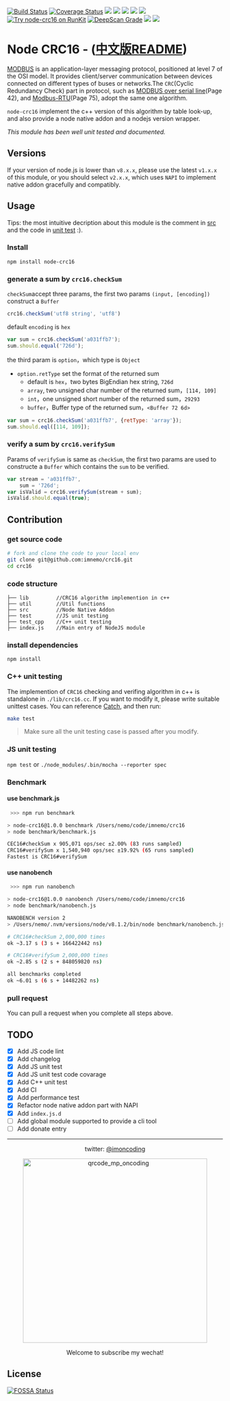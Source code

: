 [![Build Status](https://travis-ci.org/imnemo/crc16.svg?branch=master)](https://travis-ci.org/imnemo/crc16)
[![Coverage Status](https://coveralls.io/repos/github/imnemo/crc16/badge.svg?branch=master)](https://coveralls.io/github/imnemo/crc16?branch=master)
<a href="https://www.npmjs.com/package/node-crc16" alt="NPM latest version"><img src="https://img.shields.io/npm/v/node-crc16.svg"></a>
<a href="https://www.npmjs.com/package/node-crc16" alt="NPM total downloads"><img src="https://img.shields.io/npm/dt/node-crc16.svg"></a>
<a href="https://github.com/imnemo/crc16" alt="Github stars"><img src="https://img.shields.io/github/stars/imnemo/crc16.svg?style=social&label=Star"></a>
<a href="https://github.com/imnemo/crc16" alt="Github forks"><img src="https://img.shields.io/github/forks/imnemo/crc16.svg?style=social&label=Fork"></a>
<a href="https://npms.io/search?q=node-crc16" alt="NPM latest version"><img src="https://badges.npms.io/node-crc16.svg"></a>
<a href="https://npm.runkit.com/node-crc16"><img src="https://badge.runkitcdn.com/node-crc16.svg" alt="Try node-crc16 on RunKit"/></a>
<a href="https://deepscan.io/dashboard/#view=project&pid=1291&bid=3472"><img src="https://deepscan.io/api/projects/1291/branches/3472/badge/grade.svg" alt="DeepScan Grade"></a>
<a href="https://github.com/imnemo/crc16" alt="Github contributors"><img src="https://img.shields.io/github/contributors/imnemo/crc16.svg"></a>
<a href="https://app.fossa.io/projects/git%2Bgithub.com%2Fimnemo%2Fcrc16?ref=badge_shield" alt="FOSSA Status"><img src="https://app.fossa.io/api/projects/git%2Bgithub.com%2Fimnemo%2Fcrc16.svg?type=shield"/></a>

# Node CRC16 - ([中文版README](./README-zh.md))
[MODBUS][1] is an application-layer messaging protocol, positioned at level 7 of the OSI model. It provides client/server communication between devices connected on different types of buses or networks.The `CRC`(Cyclic Redundancy Check) part in protocol, such as [MODBUS over serial line][2](Page 42), and [Modbus-RTU][3](Page 75), adopt the same one algorithm.

`node-crc16` implement the c++ version of this algorithm by table look-up, and also provide a node native addon and a nodejs version wrapper.

*This module has been well unit tested and documented.*

## Versions

If your version of node.js is lower than `v8.x.x`, please use the latest `v1.x.x` of this module, or you should select `v2.x.x`, which uses `NAPI` to implement native addon gracefully and compatibly.

## Usage

Tips: the most intuitive decription about this module is the comment in [src](./index.js) and the code in [unit test](./test) :).

### Install
`npm install node-crc16`

### generate a sum by `crc16.checkSum`
`checkSum`accept three params, the first two params `(input, [encoding])` construct a `Buffer`
```javascript
crc16.checkSum('utf8 string', 'utf8')
```
default `encoding` is `hex`
```javascript
var sum = crc16.checkSum('a031ffb7');
sum.should.equal('726d');
```
the third param is `option`，which type is `Object`
 + `option.retType` set the format of the returned sum
    * default is `hex`，two bytes BigEndian hex string, `726d`
    * `array`, two unsigned char number of the returned sum，`[114, 109]`
    * `int`，one unsigned short number of the returned sum，`29293`
    * `buffer`，Buffer type of the returned sum，`<Buffer 72 6d>`
```javascript
var sum = crc16.checkSum('a031ffb7', {retType: 'array'});
sum.should.eql([114, 109]);
```


### verify a sum by `crc16.verifySum`
Params of `verifySum` is same as `checkSum`, the first two params are used to constructe a `Buffer` which contains the `sum` to be verified.
```javascript
var stream = 'a031ffb7',
    sum = '726d';
var isValid = crc16.verifySum(stream + sum);
isValid.should.equal(true);
```



## Contribution

### get source code
```sh
# fork and clone the code to your local env
git clone git@github.com:imnemo/crc16.git
cd crc16
```

### code structure
```
├── lib         //CRC16 algorithm implemention in c++
├── util        //Util functions
├── src         //Node Native Addon
├── test        //JS unit testing
├── test_cpp    //C++ unit testing
├── index.js    //Main entry of NodeJS module
```

### install dependencies
`npm install`

### C++ unit testing
The implemention of `CRC16` checking and verifing algorithm in c++  is standalone in `./lib/crc16.cc`. If you want to modify it, please write suitable unittest cases. You can reference [Catch](https://github.com/philsquared/Catch), and then run:
```bash
make test
```
> Make sure all the unit testing case is passed after you modify.

### JS unit testing
`npm test` or `./node_modules/.bin/mocha --reporter spec`

### Benchmark
#### use benchmark.js
```bash
 >>> npm run benchmark

> node-crc16@1.0.0 benchmark /Users/nemo/code/imnemo/crc16
> node benchmark/benchmark.js

CEC16#checkSum x 905,071 ops/sec ±2.00% (83 runs sampled)
CRC16#verifySum x 1,540,940 ops/sec ±19.92% (65 runs sampled)
Fastest is CRC16#verifySum
```

#### use nanobench
```bash
 >>> npm run nanobench

> node-crc16@1.0.0 nanobench /Users/nemo/code/imnemo/crc16
> node benchmark/nanobench.js

NANOBENCH version 2
> /Users/nemo/.nvm/versions/node/v8.1.2/bin/node benchmark/nanobench.js

# CRC16#checkSum 2,000,000 times
ok ~3.17 s (3 s + 166422442 ns)

# CRC16#verifySum 2,000,000 times
ok ~2.85 s (2 s + 848059820 ns)

all benchmarks completed
ok ~6.01 s (6 s + 14482262 ns)
```

### pull request
You can pull a request when you complete all steps above.


## TODO
  - [x] Add JS code lint
  - [x] Add changelog
  - [x] Add JS unit test
  - [x] Add JS unit test code covarage
  - [x] Add C++ unit test
  - [x] Add CI
  - [x] Add performance test
  - [x] Refactor node native addon part with NAPI
  - [x] Add `index.js.d`
  - [ ] Add global module supported to provide a cli tool
  - [ ] Add donate entry

---
<p align="center">
twitter: <a href="https://twitter.com/imoncoding" alt="@imoncoding">@imoncoding</a>
</p>
<p align="center">
<img width="430" height="430" src="http://cdn-qiniu.algovis.fun/imnemo/qrcode_for_mp_oncoding.jpg" alt="qrcode_mp_oncoding">
</p>
<p align="center">Welcome to subscribe my wechat!</p>



[1]: http://modbus.org/specs.php
[2]: https://www.honeywellprocess.com/library/support/Public/Documents/51-52-25-66.pdf
[3]: http://modbus.org/docs/Modbus_over_serial_line_V1_02.pdf


## License
[![FOSSA Status](https://app.fossa.io/api/projects/git%2Bgithub.com%2Fimnemo%2Fcrc16.svg?type=large)](https://app.fossa.io/projects/git%2Bgithub.com%2Fimnemo%2Fcrc16?ref=badge_large)
